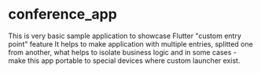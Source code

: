 # conference_app
This is very basic sample application to showcase Flutter "custom entry point" feature 
It helps to make application with multiple entries, splitted one from another, what helps to isolate business logic and in some cases - make this app portable to special devices where custom launcher exist.

